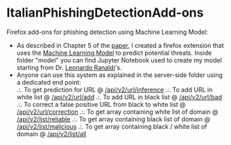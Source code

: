# ItalianPhishingDetectionAdd-ons
Firefox add-ons for phishing detection using Machine Learning Model:
- As described in Chapter 5 of the <a href="https://ceur-ws.org/Vol-3260/paper13.pdf">paper</a>, I created a firefox extension that uses the <a href="https://github.com/LeonardRanaldi/ItalianPhishingDetection/blob/main/models/RNN%20word%2Bchar_emb.ipynb">Machine Learning Model</a> to predict potential threats. Inside folder "model" you can find Jupyter Notebook used to create my model starting from Dr. <a href="https://github.com/LeonardRanaldi/">Leonardo Ranaldi</a>'s.
- Anyone can use this system as explained in the server-side folder using a dedicated end point:</br>
.:. To get prediction for URL @ <a href="http://www.cm-innovationlab.it:5000/api/v2/url/inference">/api/v2/url/inference</a>
.:. To add URL in white list @ <a href="http://www.cm-innovationlab.it:5000/api/v2/url/add">/api/v2/url/add</a>
.:. To add URL in black list @ <a href="http://www.cm-innovationlab.it:5000/api/v2/url/bad">/api/v2/url/bad</a>
.:. To correct a false positive URL from black to white list @ <a href="http://www.cm-innovationlab.it:5000/api/v2/url/correction">/api/v2/url/correction</a>
.:. To get array containing white list of domain @ <a href="http://www.cm-innovationlab.it:5000/api/v2/list/reliable">/api/v2/list/reliable</a>
.:. To get array containing black list of domain @ <a href="http://www.cm-innovationlab.it:5000/api/v2/list/malicious">/api/v2/list/malicious</a>
.:. To get array containing black / white list of domain @ <a href="http://www.cm-innovationlab.it:5000/api/v2/list/all">/api/v2/list/all</a>
